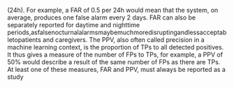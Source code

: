 (24h). For example, a FAR of 0.5 per 24h would mean that the system, on average, produces
one false alarm every 2 days. FAR can also be separately reported for daytime and nighttime
periods,asfalsenocturnalalarmsmaybemuchmoredisruptingandlessacceptabletopatients
and caregivers. The PPV, also often called precision in a machine learning context, is the
proportion of TPs to all detected positives. It thus gives a measure of the number of FPs to
TPs, for example, a PPV of 50% would describe a result of the same number of FPs as there
are TPs. At least one of these measures, FAR and PPV, must always be reported as a study